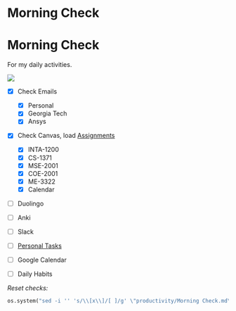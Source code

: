 # Morning Check
 # Morning Check
For my daily activities.

![](../media/Pasted%20image%2020241106071600.png)



- [x] Check Emails
	- [x] Personal
	- [x] Georgia Tech
	- [x] Ansys
- [x] Check Canvas, load [Assignments](Assignments.md)
	- [x] INTA-1200
	- [x] CS-1371
	- [x] MSE-2001
	- [x] COE-2001
	- [x] ME-3322
	- [x] Calendar
- [ ] Duolingo
- [ ] Anki 
- [ ] Slack
- [ ] [Personal Tasks](Personal%20Tasks.md)
- [ ] Google Calendar
- [ ] Daily Habits


*Reset checks:*
```python
os.system("sed -i '' 's/\\[x\\]/[ ]/g' \"productivity/Morning Check.md\"")
```